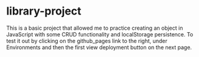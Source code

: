 # library-project

This is a basic project that allowed me to practice creating an object in JavaScript with some CRUD functionality and localStorage persistence.
To test it out by clicking on the github_pages link to the right, under Environments and then the first view deployment button on the next page.
